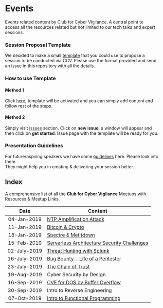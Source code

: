 # Events
Events related content by Club for Cyber Vigilance. A central point to access all the resources related but not limited to our tech talks and expert sessions.

### Session Proposal Template
We decided to make a small [template](template.md) that you could use to propose a session to be conducted via CCV.
Please use the format provided and send an issue in this repository with all the details.

### How to use Template
#### Method 1
Click [here](https://github.com/CCV-GFSU/Events/issues/new?assignees=gaurav-gogia%2C+Tanster221&labels=Tech+Talk&template=propose-a-session.md&title=), template will be activated and you can simply add content and follow rest of the steps.

#### Method 2
Simply visit [issues](https://github.com/CCV-GFSU/Events/issues) section. Click on **new issue**, a window will appear and then click on **get started**. Issue page with the template will be ready for you.

### Presentation Guidelines
For future/aspiring speakers we have some [guidelines](guidelines.md) here. Please look into them. </br>
They might help you in creating & delivering your session better.

## Index
A comprehensive list of all the **Club for Cyber Vigilance** Meetups with Resources & Meetup Links.

| Date | Content  | 
| :--: | ------ |
| 04-Jan-2019 | [NTP Amplification Attack](./ntp-04-01-2019/ntp.pdf) |
| 11-Jan-2019 | [Bitcoin & Crypto](./bitcoin-11-01-2019/bitcoin.pdf) |
| 18-Jan-2019 | [Spectre & Metltdown](./sm-18-01-2019/sm.pdf) |
| 15-Feb-2019 | [Serverless Architecture Security Challenges](./slas-15-02-2019/serverless.pdf) |
| 02-July-2019 | [Threat Hunting with Splunk](./splunk-02-07-2019/splunk.pdf) |
| 16-July-2019 | [Bug Bounty - Life of a Pentester](./bugBounty-16-07-2019/bugb.pdf) |
| 23-July-2019 | [The Chain of Trust](./chain-23-07-2019/trustchain.pdf) |
| 19-Aug-2019 | Cyber Security by Design |
| 16-Sep-2019 | [CVE for DOS by Buffer Overflow](./dosCve-16-09-2019/doscve.pdf) |
| 30-Sep-2019 | Intro to Reverse Engineering |
| 07-Oct-2019 | [Intro to Functional Programming](./fp-07-10-19/fpoc.pdf) |
